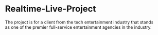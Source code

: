 # Realtime-Live-Project
The project is for a client from the tech entertainment industry that stands as one of the premier full-service entertainment agencies in the industry.
